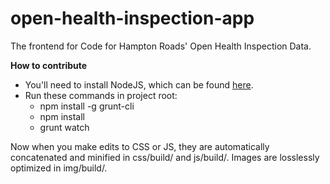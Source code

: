 open-health-inspection-app
==========================

The frontend for Code for Hampton Roads' Open Health Inspection Data.

__How to contribute__
* You'll need to install NodeJS, which can be found [here](nodejs.org).  
* Run these commands in project root:
  * npm install -g grunt-cli
  * npm install
  * grunt watch

Now when you make edits to CSS or JS, they are automatically concatenated and minified in css/build/ and js/build/.  Images are losslessly optimized in img/build/. 
